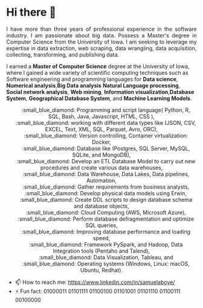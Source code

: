 # Hi there 👋

<p align="justify">
I have more than three years of professional experience in the software industry. I am passionate about big data. Possess a Master's degree in Computer Science from the University of Iowa. I am seeking to leverage my expertise in data extraction, web scraping, data wrangling, data acquisition, collecting, transforming, and publishing data. 
</p> 
    
I earned a **Master of Computer Science** degree at the University of Iowa, where I gained a wide variety of scientific computing techniques such as Software engineering and programming languages for **Data science**, **Numerical analysis**,**Big Data analysis** **Natural Language processing**, **Social network analysis**, **Web mining**, **Information visualization**,**Database System**, **Geographical Database System**, and **Machine Learning Models**.

<p align="justify"
My specialties and skills include quickly learning new skills and Programming languages, problem-solving, Software development (Methodology and Project Management), and knowledge of database development, data analysis,
</p>
<p style="text-align:center">
&nbsp;&nbsp;&nbsp;&nbsp;&nbsp;&nbsp;:small_blue_diamond:  Programming and script language( Python, R, SQL, Bash, Java, Javascript, HTML, CSS ), <br>
&nbsp;&nbsp;&nbsp;&nbsp;&nbsp;&nbsp;:small_blue_diamond:  working with different data types like (JSON, CSV, EXCEL, Text, XML, SQL, Parquet, Avro, ORC),<br>
&nbsp;&nbsp;&nbsp;&nbsp;&nbsp;&nbsp;:small_blue_diamond:  Version controlling, Container virtualization: Docker,<br>
&nbsp;&nbsp;&nbsp;&nbsp;&nbsp;&nbsp;:small_blue_diamond:  Database like (Postgres, SQL Server, MySQL, SQLite, and MongoDB),<br>
&nbsp;&nbsp;&nbsp;&nbsp;&nbsp;&nbsp;:small_blue_diamond:  Develop an ETL Database Model to carry out new procedures and create various data warehouses,<br>
&nbsp;&nbsp;&nbsp;&nbsp;&nbsp;&nbsp;:small_blue_diamond:  Data Warehouse, Data Lakes, Data pipelines, Automation,<br>
&nbsp;&nbsp;&nbsp;&nbsp;&nbsp;&nbsp;:small_blue_diamond:   Gather requirements from business analysts,<br>
&nbsp;&nbsp;&nbsp;&nbsp;&nbsp;&nbsp;:small_blue_diamond:  Develop physical data models using Erwin,<br>
&nbsp;&nbsp;&nbsp;&nbsp;&nbsp;&nbsp;:small_blue_diamond:  Create DDL scripts to design database schema and database objects,<br>
&nbsp;&nbsp;&nbsp;&nbsp;&nbsp;&nbsp;:small_blue_diamond:  Cloud Computing (AWS, Microsoft Azure),<br>
&nbsp;&nbsp;&nbsp;&nbsp;&nbsp;&nbsp;:small_blue_diamond:  Perform database defragmentation and optimize SQL queries,<br>
&nbsp;&nbsp;&nbsp;&nbsp;&nbsp;&nbsp;:small_blue_diamond:  Improving database performance and loading speed,<br>
&nbsp;&nbsp;&nbsp;&nbsp;&nbsp;&nbsp;:small_blue_diamond:  Framework PySpark, and Hadoop, Data Integration tools (Pentaho and Talend),<br>
&nbsp;&nbsp;&nbsp;&nbsp;&nbsp;&nbsp;:small_blue_diamond:  Data Visualization, Tableau, and <br>
&nbsp;&nbsp;&nbsp;&nbsp;&nbsp;&nbsp;:small_blue_diamond:  Operating systems (Windows, Linux: macOS, Ubuntu, Redhat). <br>
</p>

- 📫 How to reach me:  https://www.linkedin.com/in/samuelaboye/ 
- ⚡ Fun fact: 01000011 01101111 01100100 01101001 01101110 01100111 00100000

